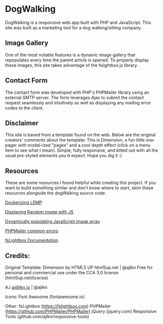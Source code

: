 # DogWalking

DogWalking is a responsive web app built with PHP and JavaScript. This site was built as a marketing tool for a dog walking/sitting company.

## Image Gallery

One of the most notable features is a dynamic image gallery that repopulates every time the parent article is opened. To properly display these images, this site takes advantage of the fslightbox.js library.

## Contact Form

The contact form was developed with PHP's PHPMailer library using an external SMTP server. The form leverages Ajax to submit the contact request seamlessly and intuitively as well as displaying any mailing error codes to the client.

## Disclaimer

This site is based from a template found on the web. Below are the original creators' comments about the template:
    This is Dimension, a fun little one-pager with modal-ized "pages"
    and a cool depth effect (click on a menu item to see what I mean). Simple, fully
    responsive, and kitted out with all the usual pre-styled elements you'd expect.
    Hope you dig it :)

## Resources

These are some resources I found helpful while creating this project. If you want to build something similar and don't know where to start, skim these resources alongside the dogWalking source code.

[Dockerizing LEMP](https://tech.osteel.me/posts/docker-for-local-web-development-part-1-a-basic-lemp-stack)

[Displaying Random image with JS](https://www.peachpit.com/articles/article.aspx?p=2239154&seqNum=10)

[Dynamically populating JavaScript image array](http://javascriptkit.com/javatutors/externalphp2.shtml)

[PHPMailer common errors](https://netcorecloud.com/tutorials/phpmailer-smtp-error-could-not-connect-to-smtp-host/)

[fsLightbox Documentation](https://fslightbox.com/javascript/documentation)

## Credits:

Original Template:
    Dimension by HTML5 UP
    html5up.net | @ajlkn
    Free for personal and commercial use under the CCA 3.0 license (html5up.net/license)

AJ
    aj@lkn.io | @ajlkn

Icons:
    Font Awesome (fontawesome.io)

Other:
    fsLightbox (https://fslightbox.com)
    PHPMailer (https://github.com/PHPMailer/PHPMailer)
    jQuery (jquery.com)
    Responsive Tools (github.com/ajlkn/responsive-tools)